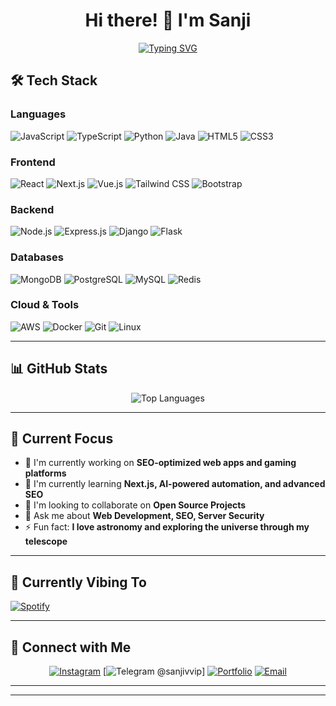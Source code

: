 <div align="center">

# Hi there! 👋 I'm Sanji

[![Typing SVG](https://readme-typing-svg.herokuapp.com?font=Fira+Code&size=30&duration=3000&pause=1000&color=36BCF7&center=true&vCenter=true&width=600&lines=SEO+Specialist;Web+Developer;Server+Security+Engineer;Open+Source+Contributor;Problem+Solver;Lifelong+Learner)](https://git.io/typing-svg)

</div>

## 🛠️ Tech Stack

### Languages
![JavaScript](https://img.shields.io/badge/JavaScript-323330?style=for-the-badge&logo=javascript&logoColor=F7DF1E)
![TypeScript](https://img.shields.io/badge/TypeScript-007ACC?style=for-the-badge&logo=typescript&logoColor=white)
![Python](https://img.shields.io/badge/Python-FFD43B?style=for-the-badge&logo=python&logoColor=blue)
![Java](https://img.shields.io/badge/Java-ED8B00?style=for-the-badge&logo=java&logoColor=white)
![HTML5](https://img.shields.io/badge/HTML5-E34F26?style=for-the-badge&logo=html5&logoColor=white)
![CSS3](https://img.shields.io/badge/CSS3-1572B6?style=for-the-badge&logo=css3&logoColor=white)

### Frontend
![React](https://img.shields.io/badge/React-20232A?style=for-the-badge&logo=react&logoColor=61DAFB)
![Next.js](https://img.shields.io/badge/next.js-000000?style=for-the-badge&logo=nextdotjs&logoColor=white)
![Vue.js](https://img.shields.io/badge/Vue.js-35495E?style=for-the-badge&logo=vuedotjs&logoColor=4FC08D)
![Tailwind CSS](https://img.shields.io/badge/Tailwind_CSS-38B2AC?style=for-the-badge&logo=tailwind-css&logoColor=white)
![Bootstrap](https://img.shields.io/badge/Bootstrap-563D7C?style=for-the-badge&logo=bootstrap&logoColor=white)

### Backend
![Node.js](https://img.shields.io/badge/Node.js-339933?style=for-the-badge&logo=nodedotjs&logoColor=white)
![Express.js](https://img.shields.io/badge/Express.js-000000?style=for-the-badge&logo=express&logoColor=white)
![Django](https://img.shields.io/badge/Django-092E20?style=for-the-badge&logo=django&logoColor=green)
![Flask](https://img.shields.io/badge/Flask-000000?style=for-the-badge&logo=flask&logoColor=white)

### Databases
![MongoDB](https://img.shields.io/badge/MongoDB-4EA94B?style=for-the-badge&logo=mongodb&logoColor=white)
![PostgreSQL](https://img.shields.io/badge/PostgreSQL-316192?style=for-the-badge&logo=postgresql&logoColor=white)
![MySQL](https://img.shields.io/badge/MySQL-005C84?style=for-the-badge&logo=mysql&logoColor=white)
![Redis](https://img.shields.io/badge/redis-%23DD0031.svg?&style=for-the-badge&logo=redis&logoColor=white)

### Cloud & Tools
![AWS](https://img.shields.io/badge/Amazon_AWS-FF9900?style=for-the-badge&logo=amazonaws&logoColor=white)
![Docker](https://img.shields.io/badge/Docker-2CA5E0?style=for-the-badge&logo=docker&logoColor=white)
![Git](https://img.shields.io/badge/GIT-E44C30?style=for-the-badge&logo=git&logoColor=white)
![Linux](https://img.shields.io/badge/Linux-FCC624?style=for-the-badge&logo=linux&logoColor=black)

---

## 📊 GitHub Stats

<div align="center">

![Top Languages](https://github-readme-stats.vercel.app/api/top-langs/?username=kennethaaron&layout=compact&theme=tokyonight&hide_border=true&langs_count=8)

</div>

---


## 🎯 Current Focus

- 🔭 I'm currently working on **SEO-optimized web apps and gaming platforms**
- 🌱 I'm currently learning **Next.js, AI-powered automation, and advanced SEO**
- 👯 I'm looking to collaborate on **Open Source Projects**
- 💬 Ask me about **Web Development, SEO, Server Security**
- ⚡ Fun fact: **I love astronomy and exploring the universe through my telescope**

---

## 🎵 Currently Vibing To

[![Spotify](https://img.shields.io/badge/Spotify-1DB954?style=for-the-badge&logo=spotify&logoColor=white)](https://open.spotify.com/playlist/5ZqPlDr2SAuHyMWm7KBvpN?si=f2330febe3da414a)

---

## 🤝 Connect with Me

<div align="center">

[![Instagram](https://img.shields.io/badge/Instagram-E4405F?style=for-the-badge&logo=instagram&logoColor=white)](https://instagram.com/huangyzhen)
[![Telegram @sanjivvip](https://img.shields.io/badge/Telegram-%40sanjivvip-26A5E4?style=for-the-badge&logo=telegram&logoColor=white)]
[![Portfolio](https://img.shields.io/badge/Portfolio-000000?style=for-the-badge&logo=github&logoColor=white)](https://kennethaaron.com)
[![Email](https://img.shields.io/badge/Email-D14836?style=for-the-badge&logo=gmail&logoColor=white)](mailto:contact@kennethaaron.com)

</div>

---

---

